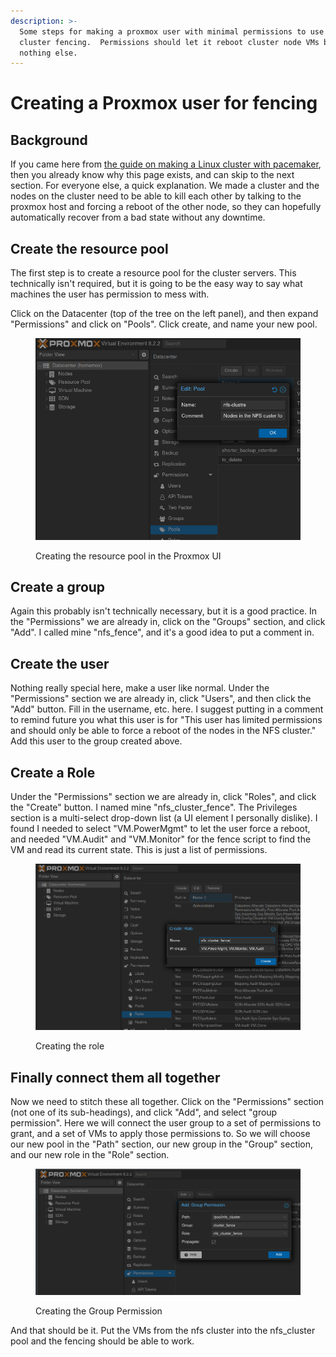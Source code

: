 ```yaml
---
description: >-
  Some steps for making a proxmox user with minimal permissions to use with
  cluster fencing.  Permissions should let it reboot cluster node VMs but
  nothing else.
---
```


# Creating a Proxmox user for fencing

## Background

If you came here from [the guide on making a Linux cluster with pacemaker](./), then you already know why this page exists, and can skip to the next section.  For everyone else, a quick explanation.  We made a cluster and the nodes on the cluster need to be able to kill each other by talking to the proxmox host and forcing a reboot of the other node, so they can hopefully automatically recover from a bad state without any downtime. &#x20;

## Create the resource pool

The first step is to create a resource pool for the cluster servers.  This technically isn't required, but it is going to be the easy way to say what machines the user has permission to mess with. &#x20;

Click on the Datacenter (top of the tree on the left panel), and then expand "Permissions" and click on "Pools".  Click create, and name your new pool. &#x20;

<figure><img src="../.gitbook/assets/image.png" alt=""><figcaption><p>Creating the resource pool in the Proxmox UI</p></figcaption></figure>



## Create a group

Again this probably isn't technically necessary, but it is a good practice.  In the "Permissions" we are already in, click on the "Groups" section, and click "Add".  I called mine "nfs\_fence", and it's a good idea to put a comment in. &#x20;

## Create the user

Nothing really special here, make a user like normal.  Under the "Permissions" section we are already in, click "Users", and then click the "Add" button.  Fill in the username, etc. here.  I suggest putting in a comment to remind future you what this user is for "This user has limited permissions and should only be able to force a reboot of the nodes in the NFS cluster."  Add this user to the group created above. &#x20;

## Create a Role

Under the "Permissions" section we are already in, click "Roles", and click the "Create" button.  I named mine "nfs\_cluster\_fence".  The Privileges section is a multi-select drop-down list (a UI element I personally dislike).  I found I needed to select "VM.PowerMgmt" to let the user force a reboot, and needed "VM.Audit" and "VM.Monitor" for the fence script to find the VM and read its current state.  This is just a list of permissions. &#x20;

<figure><img src="../.gitbook/assets/image (1).png" alt=""><figcaption><p>Creating the role</p></figcaption></figure>

## Finally connect them all together&#x20;

Now we need to stitch these all together.  Click on the "Permissions" section (not one of its sub-headings), and click "Add", and select "group permission".  Here we will connect the user group to a set of permissions to grant, and a set of VMs to apply those permissions to.   So we will choose our new pool in the "Path" section, our new group in the "Group" section, and our new role in the "Role" section. &#x20;

<figure><img src="../.gitbook/assets/image (2).png" alt=""><figcaption><p>Creating the Group Permission</p></figcaption></figure>

And that should be it.  Put the VMs from the nfs cluster into the nfs\_cluster pool and the fencing should be able to work. &#x20;
